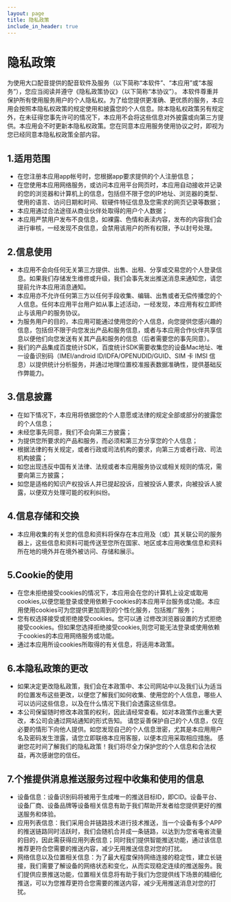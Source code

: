 ```yaml
---
layout: page
title: 隐私政策
include_in_header: true
---
```


# 隐私政策
为使用大口配音提供的配音软件及服务（以下简称“本软件”、“本应用”或“本服务”），您应当阅读并遵守《隐私政策协议》（以下简称“本协议”）。 本软件尊重并保护所有使用服务用户的个人隐私权。为了给您提供更准确、更优质的服务，本应用会按照本隐私权政策的规定使用和披露您的个人信息。除本隐私权政策另有规定外，在未征得您事先许可的情况下，本应用不会将这些信息对外披露或向第三方提供。本应用会不时更新本隐私权政策。您在同意本应用服务使用协议之时，即视为您已经同意本隐私权政策全部内容。
<br>

## 1.适用范围
- 在您注册本应用app帐号时，您根据app要求提供的个人注册信息；
- 在您使用本应用网络服务，或访问本应用平台网页时，本应用自动接收并记录的您的浏览器和计算机上的信息，包括但不限于您的IP地址、浏览器的类型、使用的语言、访问日期和时间、软硬件特征信息及您需求的网页记录等数据；
- 本应用通过合法途径从商业伙伴处取得的用户个人数据；
- 本应用严禁用户发布不良信息，如裸露、色情和表渎内容，发布的内容我们会进行审核，一经发现不良信息，会禁用该用户的所有权限，予以封号处理。

## 2.信息使用

- 本应用不会向任何无关第三方提供、出售、出租、分享或交易您的个人登录信息。如果我们存储发生维修或升级，我们会事先发出推送消息来通知您，请您提前允许本应用消息通知。
- 本应用亦不允许任何第三方以任何手段收集、编辑、出售或者无偿传播您的个人信息。任何本应用平台用户如从事上述活动，一经发现，本应用有权立即终止与该用户的服务协议。
- 为服务用户的目的，本应用可能通过使用您的个人信息，向您提供您感兴趣的信息，包括但不限于向您发出产品和服务信息，或者与本应用合作伙伴共享信息以便他们向您发送有关其产品和服务的信息（后者需要您的事先同意）。 
- 我们的产品集成百度统计SDK，百度统计SDK需要收集您的设备Mac地址、唯一设备识别码（IMEI/android ID/IDFA/OPENUDID/GUID、SIM 卡 IMSI 信息）以提供统计分析服务，并通过地理位置校准报表数据准确性，提供基础反作弊能力。

## 3.信息披露

- 在如下情况下，本应用将依据您的个人意愿或法律的规定全部或部分的披露您的个人信息；
- 未经您事先同意，我们不会向第三方披露；
- 为提供您所要求的产品和服务，而必须和第三方分享您的个人信息；
- 根据法律的有关规定，或者行政或司法机构的要求，向第三方或者行政、司法机构披露； 
- 如您出现违反中国有关法律、法规或者本应用服务协议或相关规则的情况，需要向第三方披露；
- 如您是适格的知识产权投诉人并已提起投诉，应被投诉人要求，向被投诉人披露，以便双方处理可能的权利纠纷。

## 4.信息存储和交换

- 本应用收集的有关您的信息和资料将保存在本应用及（或）其关联公司的服务器上，这些信息和资料可能传送至您所在国家、地区或本应用收集信息和资料所在地的境外并在境外被访问、存储和展示。

## 5.Cookie的使用

- 在您未拒绝接受cookies的情况下，本应用会在您的计算机上设定或取用cookies,以便您能登录或使用依赖于cookies的本应用平台服务或功能。本应用使用cookies可为您提供更加周到的个性化服务，包括推广服务；
- 您有权选择接受或拒绝接受cookies。您可以通 过修改浏览器设置的方式拒绝接受cookies。但如果您选择拒绝接受cookies,则您可能无法登录或使用依赖于cookies的本应用网络服务或功能。
- 通过本应用所设cookies所取得的有关信息，将适用本政策。

## 6.本隐私政策的更改

- 如果决定更改隐私政策，我们会在本政策中、本公司网站中以及我们认为适当的位置发布这些更改，以便您了解我们如何收集、使用您的个人信息，哪些人可以访问这些信息，以及在什么情况下我们会透露这些信息。
- 本公司保留随时修改本政策的权利，因此请经常查看。如对本政策作出重大更改，本公司会通过网站通知的形式告知。 请您妥善保护自己的个人信息，仅在必要的情形下向他人提供。如您发现自己的个人信息泄密，尤其是本应用用户名及密码发生泄露，请您立即联络本应用客服，以便本应用采取相应措施。 感谢您花时间了解我们的隐私政策！我们将尽全力保护您的个人信息和合法权益，再次感谢您的信任。

## 7.个推提供消息推送服务过程中收集和使用的信息

- 设备信息：设备识别码将被用于生成唯一的推送目标ID，即CID。设备平台、设备厂商、设备品牌等设备相关信息有助于我们帮助开发者给您提供更好的推送服务和体验。
- 应用列表信息：我们采用合并链路技术进行技术推送，当一个设备有多个APP的推送链路同时活跃时，我们会随机合并成一条链路，以达到为您省电省流量的目的，因此需获得应用列表信息；同时我们提供智能推送功能，通过该信息推荐更符合您需要的推送内容，减少无用推送信息对您的打扰。
- 网络信息以及位置相关信息：为了最大程度保持网络连接的稳定性，建立长链接，我们需要了解设备的网络状态和变化，从而实现稳定连续的推送服务。我们提供应景推送功能，位置相关信息将有助于我们为您提供线下场景的精细化推送，可以为您推荐更符合您需要的推送内容，减少无用推送消息对您的打扰。

